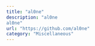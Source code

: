 ```yaml
---
title: "al0ne"
description: "al0ne
al0ne"
url: "https://github.com/al0ne"
category: "Miscellaneous"
---
```


